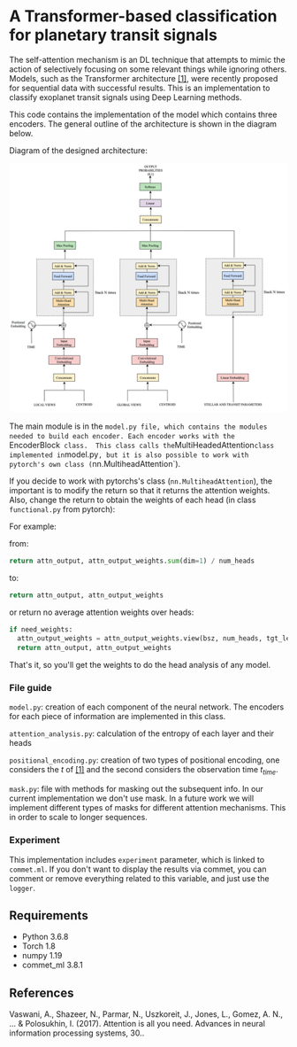 # A Transformer-based classification for planetary transit signals

The self-attention mechanism is an DL technique that attempts to mimic the action of selectively focusing on some relevant things while ignoring others. Models, such as the Transformer architecture [[1]](#1), were recently proposed for sequential data with successful results. This is an implementation to classify exoplanet transit signals using Deep Learning methods. 


This code contains the implementation of the model which contains three encoders. The general outline of the architecture is shown in the diagram below.


Diagram of the designed architecture:

<img src='imgs/model_exo.png' width='800'>


The main module is in the `model.py file, which contains the modules needed to build each encoder. Each encoder works with the `EncoderBlock`  class.  This class calls the `MultiHeadedAttention` class implemented in `model.py`, but it is also possible to work with pytorch's own class (`nn.MultiheadAttention`). 

If you decide to work with pytorchs's class (`nn.MultiheadAttention`), the important is to modify the return so that it returns the attention weights. Also, change the return to obtain the weights of each head (in class `functional.py` from pytorch):

For example:

from:
```python 
return attn_output, attn_output_weights.sum(dim=1) / num_heads
```

to:
```python
return attn_output, attn_output_weights
```

or return no average attention weights over heads:

```python
if need_weights:
  attn_output_weights = attn_output_weights.view(bsz, num_heads, tgt_len, src_len)
  return attn_output, attn_output_weights
```




That's it, so you'll get the weights to do the head analysis of any model.

### File guide

`model.py`: creation of each component of the neural network. The encoders for each piece of information are implemented in this class.

`attention_analysis.py`: calculation of the entropy of each layer and their heads

`positional_encoding.py`: creation of two types of positional encoding, one considers the $t$ of [[1]](#1) and the second considers the observation time $t_{time}$.

`mask.py`: file with methods for masking out the subsequent info. In our current implementation we don't use mask. In a future work we will implement different types of masks for different attention mechanisms. This in order to scale to longer sequences.


### Experiment

This implementation includes `experiment` parameter, which is linked to `commet.ml`. If you don't want to display the results via commet, you can comment or remove everything related to this variable, and just use the `logger`.

## Requirements

- Python 3.6.8
- Torch 1.8
- numpy 1.19
- commet_ml 3.8.1

## References
<a id="1"></a> 
Vaswani, A., Shazeer, N., Parmar, N., Uszkoreit, J., Jones, L., Gomez, A. N., ... & Polosukhin, I. (2017). Attention is all you need. Advances in neural information processing systems, 30..
